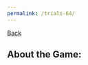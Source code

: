 ```yaml
---
permalink: /trials-64/
---
```


[Back](https://banrescoding.github.io/Portfolio/)

## About the Game:
